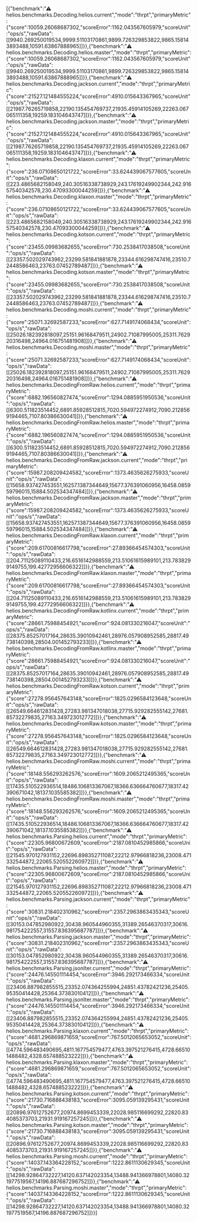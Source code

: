 [{"benchmark":"⚠ helios.benchmarks.Decoding.helios.current","mode":"thrpt","primaryMetric":{"score":10059.26068687302,"scoreError":1162.043567605979,"scoreUnit":"ops/s","rawData":[[9940.269250019534,9999.51103170861,9899.726329853822,9865.158143893488,10591.63867888965]]}},{"benchmark":"⚠ helios.benchmarks.Decoding.helios.master","mode":"thrpt","primaryMetric":{"score":10059.26068687302,"scoreError":1162.043567605979,"scoreUnit":"ops/s","rawData":[[9940.269250019534,9999.51103170861,9899.726329853822,9865.158143893488,10591.63867888965]]}},{"benchmark":"⚠ helios.benchmarks.Decoding.jackson.current","mode":"thrpt","primaryMetric":{"score":21527.121484555224,"scoreError":4910.015643367965,"scoreUnit":"ops/s","rawData":[[21987.76265719858,22190.135454769737,21935.45914105269,22263.067065111358,19259.183104643747]]}},{"benchmark":"⚠ helios.benchmarks.Decoding.jackson.master","mode":"thrpt","primaryMetric":{"score":21527.121484555224,"scoreError":4910.015643367965,"scoreUnit":"ops/s","rawData":[[21987.76265719858,22190.135454769737,21935.45914105269,22263.067065111358,19259.183104643747]]}},{"benchmark":"⚠ helios.benchmarks.Decoding.klaxon.current","mode":"thrpt","primaryMetric":{"score":236.07108650121722,"scoreError":33.624439067577605,"scoreUnit":"ops/s","rawData":[[223.4865682158049,240.30516338738929,243.17619249902344,242.91657540342578,230.47093300044259]]}},{"benchmark":"⚠ helios.benchmarks.Decoding.klaxon.master","mode":"thrpt","primaryMetric":{"score":236.07108650121722,"scoreError":33.624439067577605,"scoreUnit":"ops/s","rawData":[[223.4865682158049,240.30516338738929,243.17619249902344,242.91657540342578,230.47093300044259]]}},{"benchmark":"⚠ helios.benchmarks.Decoding.kotson.current","mode":"thrpt","primaryMetric":{"score":23455.09983682655,"scoreError":730.2538417038508,"scoreUnit":"ops/s","rawData":[[23357.502029743962,23299.581841881878,23344.616298747416,23510.72448586463,23763.07452789487]]}},{"benchmark":"⚠ helios.benchmarks.Decoding.kotson.master","mode":"thrpt","primaryMetric":{"score":23455.09983682655,"scoreError":730.2538417038508,"scoreUnit":"ops/s","rawData":[[23357.502029743962,23299.581841881878,23344.616298747416,23510.72448586463,23763.07452789487]]}},{"benchmark":"⚠ helios.benchmarks.Decoding.moshi.current","mode":"thrpt","primaryMetric":{"score":25071.32692587233,"scoreError":627.7149174068434,"scoreUnit":"ops/s","rawData":[[25026.182392818097,25151.96168479511,24902.71087995005,25311.762920316498,24964.016751481908]]}},{"benchmark":"⚠ helios.benchmarks.Decoding.moshi.master","mode":"thrpt","primaryMetric":{"score":25071.32692587233,"scoreError":627.7149174068434,"scoreUnit":"ops/s","rawData":[[25026.182392818097,25151.96168479511,24902.71087995005,25311.762920316498,24964.016751481908]]}},{"benchmark":"⚠ helios.benchmarks.DecodingFromRaw.helios.current","mode":"thrpt","primaryMetric":{"score":6882.196560827474,"scoreError":1294.0885951950536,"scoreUnit":"ops/s","rawData":[[6300.511823514452,6891.85928512815,7020.594972274912,7090.2128569194465,7107.80386630041]]}},{"benchmark":"⚠ helios.benchmarks.DecodingFromRaw.helios.master","mode":"thrpt","primaryMetric":{"score":6882.196560827474,"scoreError":1294.0885951950536,"scoreUnit":"ops/s","rawData":[[6300.511823514452,6891.85928512815,7020.594972274912,7090.2128569194465,7107.80386630041]]}},{"benchmark":"⚠ helios.benchmarks.DecodingFromRaw.jackson.current","mode":"thrpt","primaryMetric":{"score":15987.208209424582,"scoreError":1373.4635626275933,"scoreUnit":"ops/s","rawData":[[15658.937427453551,16257.1387344649,15677.376391060956,16458.085959796015,15884.502534347484]]}},{"benchmark":"⚠ helios.benchmarks.DecodingFromRaw.jackson.master","mode":"thrpt","primaryMetric":{"score":15987.208209424582,"scoreError":1373.4635626275933,"scoreUnit":"ops/s","rawData":[[15658.937427453551,16257.1387344649,15677.376391060956,16458.085959796015,15884.502534347484]]}},{"benchmark":"⚠ helios.benchmarks.DecodingFromRaw.klaxon.current","mode":"thrpt","primaryMetric":{"score":209.61700816617798,"scoreError":27.89366454574303,"scoreUnit":"ops/s","rawData":[[204.71125089110433,216.6516142988559,213.51061615989101,213.7838299149755,199.42772956606322]]}},{"benchmark":"⚠ helios.benchmarks.DecodingFromRaw.klaxon.master","mode":"thrpt","primaryMetric":{"score":209.61700816617798,"scoreError":27.89366454574303,"scoreUnit":"ops/s","rawData":[[204.71125089110433,216.6516142988559,213.51061615989101,213.7838299149755,199.42772956606322]]}},{"benchmark":"⚠ helios.benchmarks.DecodingFromRaw.kotlinx.current","mode":"thrpt","primaryMetric":{"score":28661.75988454921,"scoreError":924.081330216047,"scoreUnit":"ops/s","rawData":[[28375.85257017164,28635.39010942461,28976.057908952585,28817.49738140398,28504.001452793233]]}},{"benchmark":"⚠ helios.benchmarks.DecodingFromRaw.kotlinx.master","mode":"thrpt","primaryMetric":{"score":28661.75988454921,"scoreError":924.081330216047,"scoreUnit":"ops/s","rawData":[[28375.85257017164,28635.39010942461,28976.057908952585,28817.49738140398,28504.001452793233]]}},{"benchmark":"⚠ helios.benchmarks.DecodingFromRaw.kotson.current","mode":"thrpt","primaryMetric":{"score":27278.956457643148,"scoreError":1825.0296584123648,"scoreUnit":"ops/s","rawData":[[26549.664612831428,27283.981347018038,27715.929282555142,27681.85732279835,27163.349723012772]]}},{"benchmark":"⚠ helios.benchmarks.DecodingFromRaw.kotson.master","mode":"thrpt","primaryMetric":{"score":27278.956457643148,"scoreError":1825.0296584123648,"scoreUnit":"ops/s","rawData":[[26549.664612831428,27283.981347018038,27715.929282555142,27681.85732279835,27163.349723012772]]}},{"benchmark":"⚠ helios.benchmarks.DecodingFromRaw.moshi.current","mode":"thrpt","primaryMetric":{"score":18148.556293262576,"scoreError":1609.2065212495365,"scoreUnit":"ops/s","rawData":[[17435.510522936514,18486.106813367067,18366.636664760677,18317.42390671042,18137.1035585382]]}},{"benchmark":"⚠ helios.benchmarks.DecodingFromRaw.moshi.master","mode":"thrpt","primaryMetric":{"score":18148.556293262576,"scoreError":1609.2065212495365,"scoreUnit":"ops/s","rawData":[[17435.510522936514,18486.106813367067,18366.636664760677,18317.42390671042,18137.1035585382]]}},{"benchmark":"⚠ helios.benchmarks.Parsing.helios.current","mode":"thrpt","primaryMetric":{"score":22305.96800672609,"scoreError":2187.0810452985866,"scoreUnit":"ops/s","rawData":[[21545.970127931152,22696.898352711087,22212.97966818236,23008.471332544872,22065.520552260972]]}},{"benchmark":"⚠ helios.benchmarks.Parsing.helios.master","mode":"thrpt","primaryMetric":{"score":22305.96800672609,"scoreError":2187.0810452985866,"scoreUnit":"ops/s","rawData":[[21545.970127931152,22696.898352711087,22212.97966818236,23008.471332544872,22065.520552260972]]}},{"benchmark":"⚠ helios.benchmarks.Parsing.jackson.current","mode":"thrpt","primaryMetric":{"score":30831.218402310962,"scoreError":2357.2963863435343,"scoreUnit":"ops/s","rawData":[[30153.047852980922,30438.960544960355,31389.26546370317,30616.981754222557,31557.836395687787]]}},{"benchmark":"⚠ helios.benchmarks.Parsing.jackson.master","mode":"thrpt","primaryMetric":{"score":30831.218402310962,"scoreError":2357.2963863435343,"scoreUnit":"ops/s","rawData":[[30153.047852980922,30438.960544960355,31389.26546370317,30616.981754222557,31557.836395687787]]}},{"benchmark":"⚠ helios.benchmarks.Parsing.jsonIter.current","mode":"thrpt","primaryMetric":{"score":24476.145501114454,"scoreError":3946.292173466334,"scoreUnit":"ops/s","rawData":[[23406.887982855515,23352.074364255994,24851.43782421236,25405.95350414428,25364.37383010412]]}},{"benchmark":"⚠ helios.benchmarks.Parsing.jsonIter.master","mode":"thrpt","primaryMetric":{"score":24476.145501114454,"scoreError":3946.292173466334,"scoreUnit":"ops/s","rawData":[[23406.887982855515,23352.074364255994,24851.43782421236,25405.95350414428,25364.37383010412]]}},{"benchmark":"⚠ helios.benchmarks.Parsing.klaxon.current","mode":"thrpt","primaryMetric":{"score":4681.296869871659,"scoreError":767.5012065653052,"scoreUnit":"ops/s","rawData":[[4774.596483490695,4811.167754579477,4763.397521276415,4728.665101488482,4328.657488523222]]}},{"benchmark":"⚠ helios.benchmarks.Parsing.klaxon.master","mode":"thrpt","primaryMetric":{"score":4681.296869871659,"scoreError":767.5012065653052,"scoreUnit":"ops/s","rawData":[[4774.596483490695,4811.167754579477,4763.397521276415,4728.665101488482,4328.657488523222]]}},{"benchmark":"⚠ helios.benchmarks.Parsing.kotson.current","mode":"thrpt","primaryMetric":{"score":21730.716888438183,"scoreError":3095.059139295431,"scoreUnit":"ops/s","rawData":[[20896.97612752677,20974.8699453339,22028.985116699292,22820.834085373703,21931.919167257245]]}},{"benchmark":"⚠ helios.benchmarks.Parsing.kotson.master","mode":"thrpt","primaryMetric":{"score":21730.716888438183,"scoreError":3095.059139295431,"scoreUnit":"ops/s","rawData":[[20896.97612752677,20974.8699453339,22028.985116699292,22820.834085373703,21931.919167257245]]}},{"benchmark":"⚠ helios.benchmarks.Parsing.moshi.current","mode":"thrpt","primaryMetric":{"score":14037.143364228152,"scoreError":1222.8611130629345,"scoreUnit":"ops/s","rawData":[[14298.92864732227,14120.637142023354,13488.941366978801,14080.321977519567,14196.887687296752]]}},{"benchmark":"⚠ helios.benchmarks.Parsing.moshi.master","mode":"thrpt","primaryMetric":{"score":14037.143364228152,"scoreError":1222.8611130629345,"scoreUnit":"ops/s","rawData":[[14298.92864732227,14120.637142023354,13488.941366978801,14080.321977519567,14196.887687296752]]}}]